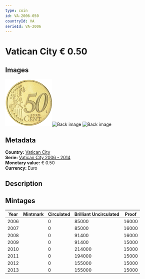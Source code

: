 ```yaml
---
type: coin
id: VA-2006-050
countryId: VA
serieId: VA-2006
---
```


# Vatican City € 0.50

## Images

<img src="../../../img/common-2002-050.png" height="150" alt="Front image"><img src="img/vatican city-2006-050.png" height="150" alt="Back image">     ![Back image]()

## Metadata

**Country:** [Vatican City](../index.md)\
**Serie:** [Vatican City 2006 - 2014](index.md)\
**Monetary value:** € 0.50\
**Currency:** Euro

## Description


## Mintages

| Year | Mintmark | Circulated | Brilliant Uncirculated | Proof |
| ---- | -------- | ---------- | ---------------------- | ----- |
| 2006 |  | 0| 85000 | 16000 |
| 2007 |  | 0| 85000 | 16000 |
| 2008 |  | 0| 91400 | 16000 |
| 2009 |  | 0| 91400 | 15000 |
| 2010 |  | 0| 214000 | 15000 |
| 2011 |  | 0| 194000 | 15000 |
| 2012 |  | 0| 155000 | 15000 |
| 2013 |  | 0| 155000 | 15000 |
